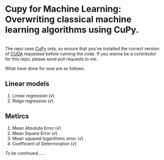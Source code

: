 # Cupy for Machine Learning: Overwriting classical machine learning algorithms using CuPy.  
<br>The repo uses [CuPy](https://docs.cupy.dev/en/stable/) only, so ensure that you've installed the correct version of [CUDA](https://developer.nvidia.com/cuda-toolkit) requested before running the code. If you wanna be a contributor for this repo, please send pull requests to me.  

What have done for now are as follows.
## Linear models
1. Linear regression (√)
2. Ridge regression (√)
## Metircs
1. Mean Absolute Error (√)
2. Mean Square Error (√)
3. Mean squared logarithmic error (√)
4. Coefficient of Determination (√)

*To be continued……*

